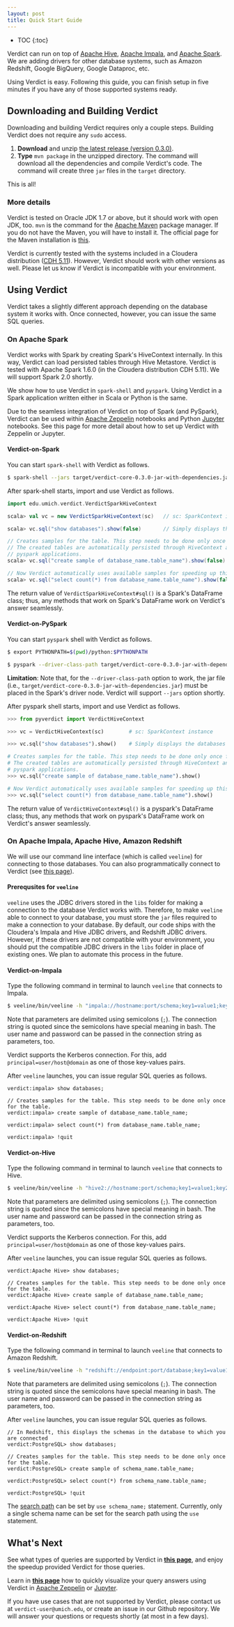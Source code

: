 ```yaml
---
layout: post
title: Quick Start Guide
---
```


* TOC
{:toc}

Verdict can run on top of [Apache Hive](https://hive.apache.org/), [Apache Impala](https://impala.incubator.apache.org/), and [Apache Spark](https://spark.apache.org/). We are adding drivers for other database systems, such as Amazon Redshift, Google BigQuery, Google Dataproc, etc.

Using Verdict is easy. Following this guide, you can finish setup in five minutes if you have any of those supported systems ready.

## Downloading and Building Verdict

Downloading and building Verdict requires only a couple steps. Building Verdict does not require any `sudo` access.

1. **Download** and unzip [the latest release (version 0.3.0)](https://github.com/mozafari/verdict/releases/download/v0.3.0/verdict-0.3.0.zip).
1. **Type** `mvn package` in the unzipped directory. The command will download all the dependencies and compile Verdict's code. The command will create three `jar` files in the `target` directory.

This is all!

### More details

Verdict is tested on Oracle JDK 1.7 or above, but it should work with open JDK, too. `mvn` is the command for the [Apache Maven](https://maven.apache.org/) package manager. If you do not have the Maven, you will have to install it. The official page for the Maven installation is [this](https://maven.apache.org/install.html).

Verdict is currently tested with the systems included in a Cloudera distribution ([CDH 5.11](https://www.cloudera.com/documentation/enterprise/release-notes/topics/cdh_rn_new_in_cdh_511.html)). However, Verdict should work with other versions as well. Please let us know if Verdict is incompatible with your environment.


## Using Verdict

Verdict takes a slightly different approach depending on the database system it works with. Once connected, however, you can issue the same SQL queries.


### On Apache Spark

Verdict works with Spark by creating Spark's HiveContext internally. In this way, Verdict can load persisted tables through Hive Metastore. Verdict is tested with Apache Spark 1.6.0 (in the Cloudera distribution CDH 5.11). We will support Spark 2.0 shortly.

We show how to use Verdict in `spark-shell` and `pyspark`. Using Verdict in a Spark application written either in Scala or Python is the same.

Due to the seamless integration of Verdict on top of Spark (and PySpark), Verdict can be used within [Apache Zeppelin](https://zeppelin.apache.org/) notebooks and Python [Jupyter](http://jupyter.org/) notebooks. See this page for more detail about how to set up Verdict with Zeppelin or Jupyter.


#### Verdict-on-Spark

You can start `spark-shell` with Verdict as follows.

```bash
$ spark-shell --jars target/verdict-core-0.3.0-jar-with-dependencies.jar
```

After spark-shell starts, import and use Verdict as follows.

```scala
import edu.umich.verdict.VerdictSparkHiveContext

scala> val vc = new VerdictSparkHiveContext(sc)   // sc: SparkContext instance

scala> vc.sql("show databases").show(false)       // Simply displays the databases (or often called schemas)

// Creates samples for the table. This step needs to be done only once for the table.
// The created tables are automatically persisted through HiveContext and can be used in the other
// pyspark applications.
scala> vc.sql("create sample of database_name.table_name").show(false)

// Now Verdict automatically uses available samples for speeding up this query.
scala> vc.sql("select count(*) from database_name.table_name").show(false)
```

The return value of `VerdictSparkHiveContext#sql()` is a Spark's DataFrame class; thus, any methods that work on Spark's DataFrame work on Verdict's answer seamlessly.


#### Verdict-on-PySpark

You can start `pyspark` shell with Verdict as follows.

```bash
$ export PYTHONPATH=$(pwd)/python:$PYTHONPATH

$ pyspark --driver-class-path target/verdict-core-0.3.0-jar-with-dependencies.jar
```

**Limitation**: Note that, for the `--driver-class-path` option to work, the jar file (i.e., `target/verdict-core-0.3.0-jar-with-dependencies.jar`) must be placed in the Spark's driver node. Verdict will support `--jars` option shortly.

After pyspark shell starts, import and use Verdict as follows.

```python
>>> from pyverdict import VerdictHiveContext

>>> vc = VerdictHiveContext(sc)        # sc: SparkContext instance

>>> vc.sql("show databases").show()    # Simply displays the databases (or often called schemas)

# Creates samples for the table. This step needs to be done only once for the table.
# The created tables are automatically persisted through HiveContext and can be used in the other
# pyspark applications.
>>> vc.sql("create sample of database_name.table_name").show()

# Now Verdict automatically uses available samples for speeding up this query.
>>> vc.sql("select count(*) from database_name.table_name").show()
```

The return value of `VerdictHiveContext#sql()` is a pyspark's DataFrame class; thus, any methods that work on pyspark's DataFrame work on Verdict's answer seamlessly.


### On Apache Impala, Apache Hive, Amazon Redshift

We will use our command line interface (which is called `veeline`) for connecting to those databases. You can also programmatically connect to Verdict (see [this page](http://verdict-doc.readthedocs.io/en/latest/using.html#jdbc-in-java-python-applications)).


#### Prerequsites for `veeline`

`veeline` uses the JDBC drivers stored in the `libs` folder for making a connection to the database Verdict works with. Therefore, to make `veeline` able to connect to your database, you must store the `jar` files required to make a connection to your database. By default, our code ships with the Cloudera's Impala and Hive JDBC drivers, and Redshift JDBC drivers. However, if these drivers are not compatible with your environment, you should put the compatible JDBC drivers in the `libs` folder in place of existing ones. We plan to automate this process in the future.


#### Verdict-on-Impala

Type the following command in terminal to launch `veeline` that connects to Impala.

```bash
$ veeline/bin/veeline -h "impala://hostname:port/schema;key1=value1;key2=value2;..." -u username -p password
```

Note that parameters are delimited using semicolons (`;`). The connection string is quoted since the semicolons have special meaning in bash. The user name and password can be passed in the connection string as parameters, too.

Verdict supports the Kerberos connection. For this, add `principal=user/host@domain` as one of those key-values pairs.

After `veeline` launches, you can issue regular SQL queries as follows.

```
verdict:impala> show databases;

// Creates samples for the table. This step needs to be done only once for the table.
verdict:impala> create sample of database_name.table_name;

verdict:impala> select count(*) from database_name.table_name;

verdict:impala> !quit
```

#### Verdict-on-Hive

Type the following command in terminal to launch `veeline` that connects to Hive.

```bash
$ veeline/bin/veeline -h "hive2://hostname:port/schema;key1=value1;key2=value2;..." -u username -p password
```

Note that parameters are delimited using semicolons (`;`). The connection string is quoted since the semicolons have special meaning in bash. The user name and password can be passed in the connection string as parameters, too.

Verdict supports the Kerberos connection. For this, add `principal=user/host@domain` as one of those key-values pairs.

After `veeline` launches, you can issue regular SQL queries as follows.

```
verdict:Apache Hive> show databases;

// Creates samples for the table. This step needs to be done only once for the table.
verdict:Apache Hive> create sample of database_name.table_name;

verdict:Apache Hive> select count(*) from database_name.table_name;

verdict:Apache Hive> !quit
```

#### Verdict-on-Redshift

Type the following command in terminal to launch `veeline` that connects to Amazon Redshift.

```bash
$ veeline/bin/veeline -h "redshift://endpoint:port/database;key1=value1;key2=value2;..." -u username -p password
```

Note that parameters are delimited using semicolons (`;`). The connection string is quoted since the semicolons have special meaning in bash. The user name and password can be passed in the connection string as parameters, too.

After `veeline` launches, you can issue regular SQL queries as follows.

```
// In Redshift, this displays the schemas in the database to which you are connected
verdict:PostgreSQL> show databases;

// Creates samples for the table. This step needs to be done only once for the table.
verdict:PostgreSQL> create sample of schema_name.table_name;

verdict:PostgreSQL> select count(*) from schema_name.table_name;

verdict:PostgreSQL> !quit
```

The [search path](http://docs.aws.amazon.com/redshift/latest/dg/r_search_path.html) can be set by `use schema_name;` statement. Currently, only a single schema name can be set for the search path using the `use` statement.


## What's Next

See what types of queries are supported by Verdict in [**this page**](http://verdictdb.org), and enjoy the speedup provided Verdict for those queries.

Learn in [**this page**]() how to quickly visualize your query answers using Verdict in [Apache Zeppelin](https://zeppelin.apache.org/) or [Jupyter](http://jupyter.org/).

If you have use cases that are not supported by Verdict, please contact us at `verdict-user@umich.edu`, or create an issue in our Github repository. We will answer your questions or requests shortly (at most in a few days).
